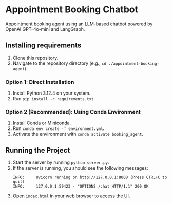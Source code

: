 # Appointment Booking Chatbot
Appointment booking agent using an LLM-based chatbot powered by OpenAI GPT-4o-mini and LangGraph.

## Installing requirements
1. Clone this repository.
2. Navigate to the repository directory (e.g., `cd ./appointment-booking-agent`).
### Option 1: Direct Installation
1. Install Python 3.12.4 on your system.
2. Run `pip install -r requirements.txt`.

### Option 2 (Recommended): Using Conda Environment
1. Install Conda or Miniconda.
2. Run `conda env create -f environment.yml`.
3. Activate the environment with `conda activate booking_agent`.

## Running the Project
1. Start the server by running `python server.py`.
2. If the server is running, you should see the following messages:
    ```
    INFO:     Uvicorn running on http://127.0.0.1:8000 (Press CTRL+C to quit)
    INFO:     127.0.0.1:59423 - "OPTIONS /chat HTTP/1.1" 200 OK
    ```
3. Open `index.html` in your web browser to access the UI.
